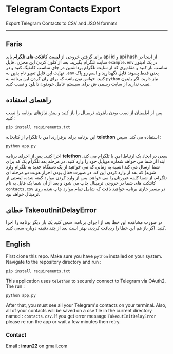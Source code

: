 #  Telegram Contacts Export
Export Telegram Contacts to CSV and JSON formats

---
## Faris
برای گرفتن خروجی از **لیست کانتکت های تلگرام** باید api id و api hash از [اینجا](https://my.telegram.org/apps) 
در سایت تلگرام بگیرید. بعد از کلون کردن این مخزن، فایل `example.env` در یک ادیتور مناسب باز کنید و مقادیری که از سایت تلگرام برداشتین در جای مناسب کانفیگ کنید و در نهایت این فایل تغییر نام بدین به `.env` یعنی فقط پسوند فایل نگهدارید و اسم رو پاک کنید.
حواس تون باشه که برای ران کردن این برنامه به `python` نیاز دارید. اگر پایتون نصب ندارید از سایت رسمی ش برای سیستم عامل خودتون دانلود و نصب کنید.

## راهنمای استفاده
پس از اطمینان از نصب بودن پایتون، ترمینال را باز کنید و پیش نیازهای برنامه را نصب کنید :
```commandline
pip install requirements.txt
```
این برنامه برای برقراری امن با تلگرام از کتابخانه **telethon** استفاده می کند. سپس :
```commandline
python app.py
```
اجرا کنید. پس از اجرای برنامه **telethon** سعی در ایجاد یک ارتباط امن با تلگرام می کند. 
ابتدا از شما می خواهد شماره موبایل خود را وارد کنید. در مرحله بعد تلگرام یک کد برای شما ارسال می کند (شبیه به زمانی که می خواهید از یک دستگاه جدید به تلگرام وارد شوید)
که بعد از وارد کردن این کد، در صورت فعال بودن احراز هویت دو مرحله ای تلگرام، از شما کلمه عبورتان را می خواهد. 
پس از وارد کردن موارد گفته شده، لیستی از کانتکت های شما در خروجی ترمینال چاپ می شود و بعد از آن شما یک فایل به نام 
`contacts.csv` در مسیر جاری برنامه خواهید یافت که شامل تمام موارد چاپ شده روی ترمینال خواهد بود.

## خطای TakeoutInitDelayError
در صورت مشاهده این خطا بعد از اجرای برنامه، سعی کنید یک بار دیگر برنامه را اجرا کنید. اگر باز هم این خطا را 
ردیافت کردید، بهتر است بعد از چند دقیقه دوباره سعی کنید.


## English
First clone this repo. Make sure you have `python` installed on your system. 
Navigate to the repository directory and run :
```commandline
pip install requirements.txt
```
This application uses `telethon` to securely connect to Telegram via OAuth2. 
Tne run :
```commandline
python app.py
```
After that, you must see all your Telegram's contacts on your terminal. 
Also, all of your contacts will be saved on a csv file in the current directory named :
 `contacts.csv`.
If you get error message `TakeoutInitDelayError` please re run the app or wait 
a few minutes then retry.

### Contact
Email : **imun22** on gmail.com
